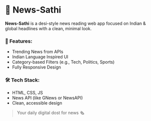 # 📰 News-Sathi

**News-Sathi** is a desi-style news reading web app focused on Indian & global headlines with a clean, minimal look.

### 📌 Features:
- Trending News from APIs
- Indian Language Inspired UI
- Category-based Filters (e.g., Tech, Politics, Sports)
- Fully Responsive Design

### 🛠️ Tech Stack:
- HTML, CSS, JS
- News API (like GNews or NewsAPI)
- Clean, accessible design

> Your daily digital dost for news 🗞️
